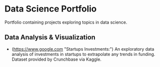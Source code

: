 # Data Science Portfolio

Portfolio containing projects exploring topics in data science.

## Data Analysis & Visualization
- (https://www.google.com "Startups Investments:") An exploratory data analysis of investments in startups to extrapolate any trends in funding. Dataset provided by Crunchbase via Kaggle.
